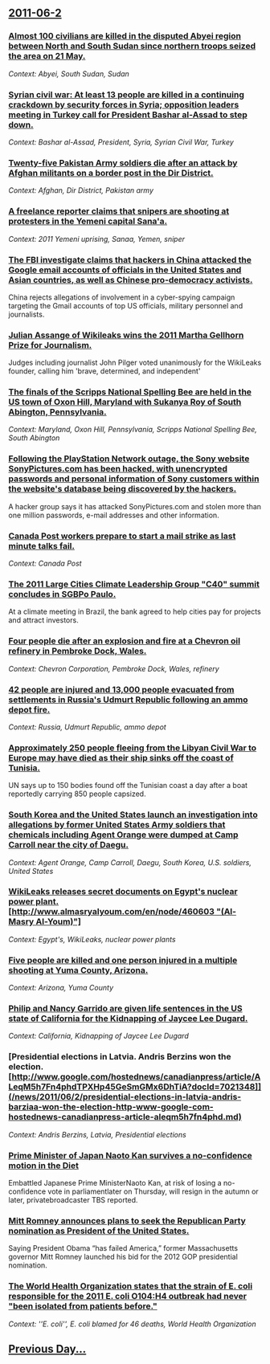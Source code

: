 ## [2011-06-2](/news/2011/06/2/index.md)

### [Almost 100 civilians are killed in the disputed Abyei region between North and South Sudan since northern troops seized the area on 21 May. ](/news/2011/06/2/almost-100-civilians-are-killed-in-the-disputed-abyei-region-between-north-and-south-sudan-since-northern-troops-seized-the-area-on-21-may.md)
_Context: Abyei, South Sudan, Sudan_

### [Syrian civil war: At least 13 people are killed in a continuing crackdown by security forces in Syria; opposition leaders meeting in Turkey call for President Bashar al-Assad to step down. ](/news/2011/06/2/syrian-civil-war-at-least-13-people-are-killed-in-a-continuing-crackdown-by-security-forces-in-syria-opposition-leaders-meeting-in-turkey.md)
_Context: Bashar al-Assad, President, Syria, Syrian Civil War, Turkey_

### [Twenty-five Pakistan Army soldiers die after an attack by Afghan militants on a border post in the Dir District. ](/news/2011/06/2/twenty-five-pakistan-army-soldiers-die-after-an-attack-by-afghan-militants-on-a-border-post-in-the-dir-district.md)
_Context: Afghan, Dir District, Pakistan army_

### [A freelance reporter claims that snipers are shooting at protesters in the Yemeni capital Sana'a. ](/news/2011/06/2/a-freelance-reporter-claims-that-snipers-are-shooting-at-protesters-in-the-yemeni-capital-sana-a.md)
_Context: 2011 Yemeni uprising, Sanaa, Yemen, sniper_

### [The FBI investigate claims that hackers in China attacked the Google email accounts of officials in the United States and Asian countries, as well as Chinese pro-democracy activists. ](/news/2011/06/2/the-fbi-investigate-claims-that-hackers-in-china-attacked-the-google-email-accounts-of-officials-in-the-united-states-and-asian-countries-a.md)
China rejects allegations of involvement in a cyber-spying campaign targeting the Gmail accounts of top US officials, military personnel and journalists.

### [Julian Assange of Wikileaks wins the 2011 Martha Gellhorn Prize for Journalism. ](/news/2011/06/2/julian-assange-of-wikileaks-wins-the-2011-martha-gellhorn-prize-for-journalism.md)
Judges including journalist John Pilger voted unanimously for the WikiLeaks founder, calling him &#039;brave, determined, and independent&#039;

### [The finals of the Scripps National Spelling Bee are held in the US town of Oxon Hill, Maryland with Sukanya Roy of South Abington, Pennsylvania. ](/news/2011/06/2/the-finals-of-the-scripps-national-spelling-bee-are-held-in-the-us-town-of-oxon-hill-maryland-with-sukanya-roy-of-south-abington-pennsylva.md)
_Context: Maryland, Oxon Hill, Pennsylvania, Scripps National Spelling Bee, South Abington_

### [Following the PlayStation Network outage, the Sony website SonyPictures.com has been hacked, with unencrypted passwords and personal information of Sony customers within the website's database being discovered by the hackers. ](/news/2011/06/2/following-the-playstation-network-outage-the-sony-website-sonypictures-com-has-been-hacked-with-unencrypted-passwords-and-personal-informa.md)
A hacker group says it has attacked SonyPictures.com and stolen more than one million passwords, e-mail addresses and other information.

### [Canada Post workers prepare to start a mail strike as last minute talks fail. ](/news/2011/06/2/canada-post-workers-prepare-to-start-a-mail-strike-as-last-minute-talks-fail.md)
_Context: Canada Post_

### [The 2011 Large Cities Climate Leadership Group "C40" summit concludes in SGBPo Paulo. ](/news/2011/06/2/the-2011-large-cities-climate-leadership-group-c40-summit-concludes-in-sagbpo-paulo.md)
At a climate meeting in Brazil, the bank agreed to help cities pay for projects and attract investors.

### [Four people die after an explosion and fire at a Chevron oil refinery in Pembroke Dock, Wales. ](/news/2011/06/2/four-people-die-after-an-explosion-and-fire-at-a-chevron-oil-refinery-in-pembroke-dock-wales.md)
_Context: Chevron Corporation, Pembroke Dock, Wales, refinery_

### [42 people are injured and 13,000 people evacuated from settlements in Russia's Udmurt Republic following an ammo depot fire. ](/news/2011/06/2/42-people-are-injured-and-13-000-people-evacuated-from-settlements-in-russia-s-udmurt-republic-following-an-ammo-depot-fire.md)
_Context: Russia, Udmurt Republic, ammo depot_

### [Approximately 250 people fleeing from the Libyan Civil War to Europe may have died as their ship sinks off the coast of Tunisia. ](/news/2011/06/2/approximately-250-people-fleeing-from-the-libyan-civil-war-to-europe-may-have-died-as-their-ship-sinks-off-the-coast-of-tunisia.md)
UN says up to 150 bodies found off the Tunisian coast a day after a boat reportedly carrying 850 people capsized.

### [South Korea and the United States launch an investigation into allegations by former United States Army soldiers that chemicals including Agent Orange were dumped at Camp Carroll near the city of Daegu. ](/news/2011/06/2/south-korea-and-the-united-states-launch-an-investigation-into-allegations-by-former-united-states-army-soldiers-that-chemicals-including-ag.md)
_Context: Agent Orange, Camp Carroll, Daegu, South Korea, U.S. soldiers, United States_

### [WikiLeaks releases secret documents on Egypt's nuclear power plant. [http://www.almasryalyoum.com/en/node/460603 "(Al-Masry Al-Youm)"]](/news/2011/06/2/wikileaks-releases-secret-documents-on-egypt-s-nuclear-power-plant-http-www-almasryalyoum-com-en-node-460603-al-masry-al-youm.md)
_Context: Egypt's, WikiLeaks, nuclear power plants_

### [Five people are killed and one person injured in a multiple shooting at Yuma County, Arizona. ](/news/2011/06/2/five-people-are-killed-and-one-person-injured-in-a-multiple-shooting-at-yuma-county-arizona.md)
_Context: Arizona, Yuma County_

### [Philip and Nancy Garrido are given life sentences in the US state of California for the Kidnapping of Jaycee Lee Dugard. ](/news/2011/06/2/philip-and-nancy-garrido-are-given-life-sentences-in-the-us-state-of-california-for-the-kidnapping-of-jaycee-lee-dugard.md)
_Context: California, Kidnapping of Jaycee Lee Dugard_

### [Presidential elections in Latvia. Andris Berzins won the election. [http://www.google.com/hostednews/canadianpress/article/ALeqM5h7Fn4phdTPXHp45GeSmGMx6DhTiA?docId=7021348]](/news/2011/06/2/presidential-elections-in-latvia-andris-barziaa-won-the-election-http-www-google-com-hostednews-canadianpress-article-aleqm5h7fn4phd.md)
_Context: Andris Berzins, Latvia, Presidential elections_

### [Prime Minister of Japan Naoto Kan survives a no-confidence motion in the Diet ](/news/2011/06/2/prime-minister-of-japan-naoto-kan-survives-a-no-confidence-motion-in-the-diet.md)
Embattled Japanese Prime MinisterNaoto Kan, at risk of losing a no-confidence vote in parliamentlater on Thursday, will resign in the autumn or later, privatebroadcaster TBS reported.

### [Mitt Romney announces plans to seek the Republican Party nomination as President of the United States. ](/news/2011/06/2/mitt-romney-announces-plans-to-seek-the-republican-party-nomination-as-president-of-the-united-states.md)
Saying President Obama &ldquo;has failed America,&rdquo; former Massachusetts governor Mitt Romney launched his bid for the 2012 GOP presidential nomination.

### [The World Health Organization states that the strain of E. coli responsible for the 2011 E. coli O104:H4 outbreak had never "been isolated from patients before." ](/news/2011/06/2/the-world-health-organization-states-that-the-strain-of-e-coli-responsible-for-the-2011-e-coli-o104-h4-outbreak-had-never-been-isolated-f.md)
_Context: ''E. coli'', E. coli blamed for 46 deaths, World Health Organization_

## [Previous Day...](/news/2011/06/1/index.md)


